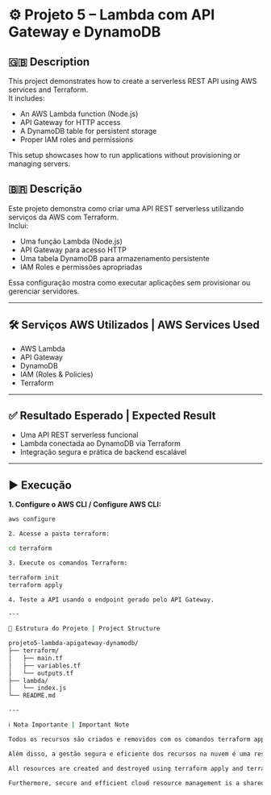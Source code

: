 # ⚙️ Projeto 5 – Lambda com API Gateway e DynamoDB

## 🇬🇧 Description  
This project demonstrates how to create a serverless REST API using AWS services and Terraform.  
It includes:  
- An AWS Lambda function (Node.js)  
- API Gateway for HTTP access  
- A DynamoDB table for persistent storage  
- Proper IAM roles and permissions  

This setup showcases how to run applications without provisioning or managing servers.

## 🇧🇷 Descrição  
Este projeto demonstra como criar uma API REST serverless utilizando serviços da AWS com Terraform.  
Inclui:  
- Uma função Lambda (Node.js)  
- API Gateway para acesso HTTP  
- Uma tabela DynamoDB para armazenamento persistente  
- IAM Roles e permissões apropriadas  

Essa configuração mostra como executar aplicações sem provisionar ou gerenciar servidores.

---

## 🛠️ Serviços AWS Utilizados | AWS Services Used  
- AWS Lambda  
- API Gateway  
- DynamoDB  
- IAM (Roles & Policies)  
- Terraform

---

## ✅ Resultado Esperado | Expected Result  
- Uma API REST serverless funcional  
- Lambda conectada ao DynamoDB via Terraform  
- Integração segura e prática de backend escalável

---

## ▶️ Execução

**1. Configure o AWS CLI / Configure AWS CLI:**  
```bash
aws configure

2. Acesse a pasta terraform:

cd terraform

3. Execute os comandos Terraform:

terraform init  
terraform apply

4. Teste a API usando o endpoint gerado pelo API Gateway.

---

📁 Estrutura do Projeto | Project Structure

projeto5-lambda-apigateway-dynamodb/
├── terraform/
│   ├── main.tf
│   ├── variables.tf
│   └── outputs.tf
├── lambda/
│   └── index.js
└── README.md

---

ℹ️ Nota Importante | Important Note

Todos os recursos são criados e removidos com os comandos terraform apply e terraform destroy, garantindo controle de custos e respeito aos limites do Free Tier da AWS.

Além disso, a gestão segura e eficiente dos recursos na nuvem é uma responsabilidade compartilhada com a AWS, cabendo ao usuário configurar, monitorar e manter suas aplicações com boas práticas.

All resources are created and destroyed using terraform apply and terraform destroy, ensuring cost control and adherence to AWS Free Tier limits.

Furthermore, secure and efficient cloud resource management is a shared responsibility with AWS, users are responsible for configuring, monitoring, and maintaining their workloads using best practices.
